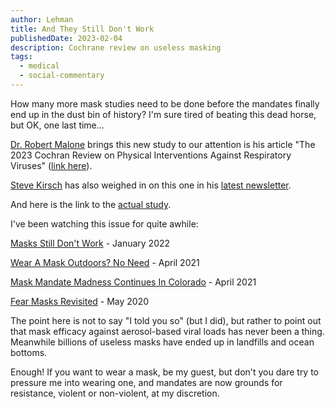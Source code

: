 ```yaml
---
author: Lehman
title: And They Still Don't Work
publishedDate: 2023-02-04
description: Cochrane review on useless masking
tags:
  - medical
  - social-commentary
---
```


How many more mask studies need to be done before the mandates finally end up in the dust bin of history? I'm sure tired of beating this dead horse, but OK, one last time...

[Dr. Robert Malone](https://rwmalonemd.substack.com/about 'Dr. Robert Malone') brings this new study to our attention is his article "The 2023 Cochran Review on Physical Interventions Against Respiratory Viruses" ([link here](https://rwmalonemd.substack.com/p/the-2023-cochran-review-on-physical?publication_id=583200&post_id=100291481&isFreemail=true)).

[Steve Kirsch](https://stevekirsch.substack.com/about 'Steve Kirsch') has also weighed in on this one in his [latest newsletter](https://stevekirsch.substack.com/p/the-debate-is-over-masks-do-not-work 'latest newsletter').

And here is the link to the [actual study](https://www.cochranelibrary.com/cdsr/doi/10.1002/14651858.CD006207.pub6/full).

I've been watching this issue for quite awhile:

[Masks Still Don't Work](https://www.thecwlzone.com/blog/masks-still-dont-work/ "Masks Still Don't Work") - January 2022

[Wear A Mask Outdoors? No Need](https://www.thecwlzone.com/blog/wear-a-mask-outdoors-no-need/ 'Wear A Mask Outdoors? No Need') - April 2021

[Mask Mandate Madness Continues In Colorado](https://www.thecwlzone.com/blog/mask-mandate-madness-continues-in-colorado/ 'Mask Mandate Madness Continues In Colorado') - April 2021

[Fear Masks Revisited](https://www.thecwlzone.com/blog/fear-masks-revisited/ 'Fear Masks Revisited') - May 2020

The point here is not to say "I told you so" (but I did), but rather to point out that mask efficacy against aerosol-based viral loads has never been a thing. Meanwhile billions of useless masks have ended up in landfills and ocean bottoms.

Enough! If you want to wear a mask, be my guest, but don't you dare try to pressure me into wearing one, and mandates are now grounds for resistance, violent or non-violent, at my discretion.
